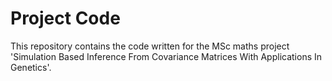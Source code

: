 # Project Code
This repository contains the code written for the MSc maths project 'Simulation Based Inference From Covariance Matrices With Applications In Genetics'.
